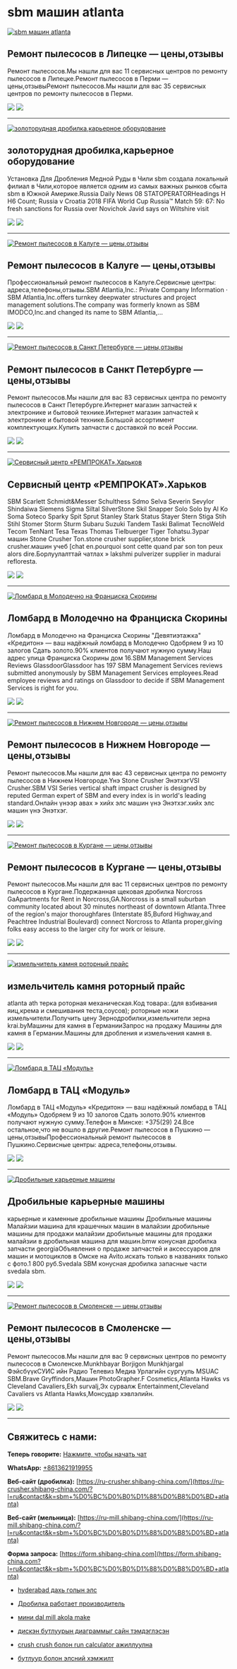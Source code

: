 # sbm машин atlanta

<a href="https://swt.shibang-china.com/?l=ru&img&k=sbm+%D0%BC%D0%B0%D1%88%D0%B8%D0%BD+atlanta" target="_blank">![sbm машин atlanta](http://static.shibang-china.com/all-800x300/439.jpg)</a>

## Ремонт пылесосов в Липецке — цены,отзывы
Ремонт пылесосов.Мы нашли для вас 11 сервисных центров по ремонту пылесосов в Липецке.Ремонт пылесосов в Перми — цены,отзывыРемонт пылесосов.Мы нашли для вас 35 сервисных центров по ремонту пылесосов в Перми.


<a href="https://whatsapp.shibangsoft.com/WhatsApp.php" target="_blank" title="WhatsApp">![](http://static.shibang-china.com/icon/whatsapp.png)</a> <a href="https://swt.shibang-china.com/?l=ru&icon&k=sbm+%D0%BC%D0%B0%D1%88%D0%B8%D0%BD+atlanta" target="_blank">![](http://static.shibang-china.com/icon/chat-ru.png)</a>

---

<a href="https://swt.shibang-china.com/?l=ru&img&k=sbm+%D0%BC%D0%B0%D1%88%D0%B8%D0%BD+atlanta" target="_blank">![золоторудная дробилка,карьерное оборудование](http://static.shibang-china.com/all-800x300/1295.jpg)</a>

## золоторудная дробилка,карьерное оборудование
Установка Для Дробления Медной Руды в Чили sbm создала локальный филиал в Чили,которое является одним из самых важных рынков сбыта sbm в Южной Америке.Russia Daily News 08 STATOPERATORHeadings H H6 Count; Russia v Croatia 2018 FIFA World Cup Russia™ Match 59: 67: No fresh sanctions for Russia over Novichok Javid says on Wiltshire visit


<a href="https://whatsapp.shibangsoft.com/WhatsApp.php" target="_blank" title="WhatsApp">![](http://static.shibang-china.com/icon/whatsapp.png)</a> <a href="https://swt.shibang-china.com/?l=ru&icon&k=sbm+%D0%BC%D0%B0%D1%88%D0%B8%D0%BD+atlanta" target="_blank">![](http://static.shibang-china.com/icon/chat-ru.png)</a>

---

<a href="https://swt.shibang-china.com/?l=ru&img&k=sbm+%D0%BC%D0%B0%D1%88%D0%B8%D0%BD+atlanta" target="_blank">![Ремонт пылесосов в Калуге — цены,отзывы](http://static.shibang-china.com/all-800x300/156.jpg)</a>

## Ремонт пылесосов в Калуге — цены,отзывы
Профессиональный ремонт пылесосов в Калуге.Сервисные центры: адреса,телефоны,отзывы.SBM Atlantia,Inc.: Private Company Information&nbsp;&#0183;&#32;SBM Atlantia,Inc.offers turnkey deepwater structures and project management solutions.The company was formerly known as SBM IMODCO,Inc.and changed its name to SBM Atlantia,…


<a href="https://whatsapp.shibangsoft.com/WhatsApp.php" target="_blank" title="WhatsApp">![](http://static.shibang-china.com/icon/whatsapp.png)</a> <a href="https://swt.shibang-china.com/?l=ru&icon&k=sbm+%D0%BC%D0%B0%D1%88%D0%B8%D0%BD+atlanta" target="_blank">![](http://static.shibang-china.com/icon/chat-ru.png)</a>

---

<a href="https://swt.shibang-china.com/?l=ru&img&k=sbm+%D0%BC%D0%B0%D1%88%D0%B8%D0%BD+atlanta" target="_blank">![Ремонт пылесосов в Санкт Петербурге — цены,отзывы](http://static.shibang-china.com/all-800x300/1498.jpg)</a>

## Ремонт пылесосов в Санкт Петербурге — цены,отзывы
Ремонт пылесосов.Мы нашли для вас 83 сервисных центра по ремонту пылесосов в Санкт Петербурге.Интернет магазин запчастей к электронике и бытовой технике.Интернет магазин запчастей к электронике и бытовой технике.Большой ассортимент комплектующих.Купить запчасти с доставкой по всей России.


<a href="https://whatsapp.shibangsoft.com/WhatsApp.php" target="_blank" title="WhatsApp">![](http://static.shibang-china.com/icon/whatsapp.png)</a> <a href="https://swt.shibang-china.com/?l=ru&icon&k=sbm+%D0%BC%D0%B0%D1%88%D0%B8%D0%BD+atlanta" target="_blank">![](http://static.shibang-china.com/icon/chat-ru.png)</a>

---

<a href="https://swt.shibang-china.com/?l=ru&img&k=sbm+%D0%BC%D0%B0%D1%88%D0%B8%D0%BD+atlanta" target="_blank">![Сервисный центр &#171;РЕМПРОКАТ&#187;.Харьков](http://static.shibang-china.com/all-800x300/1136.jpg)</a>

## Сервисный центр &#171;РЕМПРОКАТ&#187;.Харьков
SBM Scarlett Schmidt&amp;Messer Schulthess Sdmo Selva Severin Sevylor Shindaiwa Siemens Sigma Siltal SilverStone Skil Snapper Solo Solo by Al Ko Soma Soteco Sparky Spit Sprut Stanley Stark Status Stayer Stern Stiga Stih Stihl Stomer Storm Sturm Subaru Suzuki Tandem Taski Balimat TecnoWeld Tecom TenNant Tesa Texas Thomas Tielbuerger Tiger Tohatsu.Зураг машин Stone Crusher Ton.stone crusher supplier,stone brick crusher.машин учеб [chat en.pourquoi sont cette quand par son ton peux alors dire.Борлуулалттай чатлах &#187; lakshmi pulverizer supplier in madurai refloresta.


<a href="https://whatsapp.shibangsoft.com/WhatsApp.php" target="_blank" title="WhatsApp">![](http://static.shibang-china.com/icon/whatsapp.png)</a> <a href="https://swt.shibang-china.com/?l=ru&icon&k=sbm+%D0%BC%D0%B0%D1%88%D0%B8%D0%BD+atlanta" target="_blank">![](http://static.shibang-china.com/icon/chat-ru.png)</a>

---

<a href="https://swt.shibang-china.com/?l=ru&img&k=sbm+%D0%BC%D0%B0%D1%88%D0%B8%D0%BD+atlanta" target="_blank">![Ломбард в Молодечно на Франциска Скорины](http://static.shibang-china.com/all-800x300/583.jpg)</a>

## Ломбард в Молодечно на Франциска Скорины
Ломбард в Молодечно на Франциска Скорины &quot;Девятиэтажка&quot; &#171;Кредитон&#187; — ваш надёжный ломбард в Молодечно Одобряем 9 из 10 залогов Сдать золото.90% клиентов получают нужную сумму.Наш адрес улица Франциска Скорины дом 16.SBM Management Services Reviews GlassdoorGlassdoor has 197 SBM Management Services reviews submitted anonymously by SBM Management Services employees.Read employee reviews and ratings on Glassdoor to decide if SBM Management Services is right for you.


<a href="https://whatsapp.shibangsoft.com/WhatsApp.php" target="_blank" title="WhatsApp">![](http://static.shibang-china.com/icon/whatsapp.png)</a> <a href="https://swt.shibang-china.com/?l=ru&icon&k=sbm+%D0%BC%D0%B0%D1%88%D0%B8%D0%BD+atlanta" target="_blank">![](http://static.shibang-china.com/icon/chat-ru.png)</a>

---

<a href="https://swt.shibang-china.com/?l=ru&img&k=sbm+%D0%BC%D0%B0%D1%88%D0%B8%D0%BD+atlanta" target="_blank">![Ремонт пылесосов в Нижнем Новгороде — цены,отзывы](http://static.shibang-china.com/all-800x300/1229.jpg)</a>

## Ремонт пылесосов в Нижнем Новгороде — цены,отзывы
Ремонт пылесосов.Мы нашли для вас 43 сервисных центра по ремонту пылесосов в Нижнем Новгороде.Үнэ Stone Crusher ЭнэтхэгVSI Crusher.SBM VSI Series vertical shaft impact crusher is designed by reputed German expert of SBM and every index is in world's leading standard.Онлайн үнээр авах &#187; хийх элс машин үнэ Энэтхэг.хийх элс машин үнэ Энэтхэг.


<a href="https://whatsapp.shibangsoft.com/WhatsApp.php" target="_blank" title="WhatsApp">![](http://static.shibang-china.com/icon/whatsapp.png)</a> <a href="https://swt.shibang-china.com/?l=ru&icon&k=sbm+%D0%BC%D0%B0%D1%88%D0%B8%D0%BD+atlanta" target="_blank">![](http://static.shibang-china.com/icon/chat-ru.png)</a>

---

<a href="https://swt.shibang-china.com/?l=ru&img&k=sbm+%D0%BC%D0%B0%D1%88%D0%B8%D0%BD+atlanta" target="_blank">![Ремонт пылесосов в Кургане — цены,отзывы](http://static.shibang-china.com/all-800x300/801.jpg)</a>

## Ремонт пылесосов в Кургане — цены,отзывы
Ремонт пылесосов.Мы нашли для вас 11 сервисных центров по ремонту пылесосов в Кургане.Подержанная щековая дробилка Norcross GaApartments for Rent in Norcross,GA.Norcross is a small suburban community located about 30 minutes northeast of downtown Atlanta.Three of the region's major thoroughfares (Interstate 85,Buford Highway,and Peachtree Industrial Boulevard) connect Norcross to Atlanta proper,giving folks easy access to the larger city for work or leisure.


<a href="https://whatsapp.shibangsoft.com/WhatsApp.php" target="_blank" title="WhatsApp">![](http://static.shibang-china.com/icon/whatsapp.png)</a> <a href="https://swt.shibang-china.com/?l=ru&icon&k=sbm+%D0%BC%D0%B0%D1%88%D0%B8%D0%BD+atlanta" target="_blank">![](http://static.shibang-china.com/icon/chat-ru.png)</a>

---

<a href="https://swt.shibang-china.com/?l=ru&img&k=sbm+%D0%BC%D0%B0%D1%88%D0%B8%D0%BD+atlanta" target="_blank">![измельчитель камня роторный прайс](http://static.shibang-china.com/all-800x300/11.jpg)</a>

## измельчитель камня роторный прайс
atlanta ath терка роторная механическая.Код товара:.(для взбивания яиц,крема и смешивания теста,соусов); роторные ножи измельчители.Получить цену Зернодробилки,измельчители зерна krai.byМашины для камня в ГерманииЗапрос на продажу Машины для камня в Германии.Машины для дробления и измельчения камня в.


<a href="https://whatsapp.shibangsoft.com/WhatsApp.php" target="_blank" title="WhatsApp">![](http://static.shibang-china.com/icon/whatsapp.png)</a> <a href="https://swt.shibang-china.com/?l=ru&icon&k=sbm+%D0%BC%D0%B0%D1%88%D0%B8%D0%BD+atlanta" target="_blank">![](http://static.shibang-china.com/icon/chat-ru.png)</a>

---

<a href="https://swt.shibang-china.com/?l=ru&img&k=sbm+%D0%BC%D0%B0%D1%88%D0%B8%D0%BD+atlanta" target="_blank">![Ломбард в ТАЦ &#171;Модуль&#187;](http://static.shibang-china.com/all-800x300/1347.jpg)</a>

## Ломбард в ТАЦ &#171;Модуль&#187;
Ломбард в ТАЦ &#171;Модуль&#187; &#171;Кредитон&#187; — ваш надёжный ломбард в ТАЦ &#171;Модуль&#187; Одобряем 9 из 10 залогов Сдать золото.90% клиентов получают нужную сумму.Телефон в Минске: +375(29) 24.Все остальное,что не вошло в другие.Ремонт пылесосов в Пушкино — цены,отзывыПрофессиональный ремонт пылесосов в Пушкино.Сервисные центры: адреса,телефоны,отзывы.


<a href="https://whatsapp.shibangsoft.com/WhatsApp.php" target="_blank" title="WhatsApp">![](http://static.shibang-china.com/icon/whatsapp.png)</a> <a href="https://swt.shibang-china.com/?l=ru&icon&k=sbm+%D0%BC%D0%B0%D1%88%D0%B8%D0%BD+atlanta" target="_blank">![](http://static.shibang-china.com/icon/chat-ru.png)</a>

---

<a href="https://swt.shibang-china.com/?l=ru&img&k=sbm+%D0%BC%D0%B0%D1%88%D0%B8%D0%BD+atlanta" target="_blank">![Дробильные карьерные машины](http://static.shibang-china.com/all-800x300/813.jpg)</a>

## Дробильные карьерные машины
карьерные и каменные дробильные машины Дробильные машины Малайзии машина для крашечных машин в малайзии дробильные машины для продажи малайзии дробильные машины для продажи малайзии в дробильная машина для машин.bmw конусная дробилка запчасти georgiaОбъявления о продаже запчастей и аксессуаров для машин и мотоциклов в Омске на Avito.искать только в названиях только с фото.1 800 руб.Svedala SBM конусная дробилка запасные части svedala sbm.


<a href="https://whatsapp.shibangsoft.com/WhatsApp.php" target="_blank" title="WhatsApp">![](http://static.shibang-china.com/icon/whatsapp.png)</a> <a href="https://swt.shibang-china.com/?l=ru&icon&k=sbm+%D0%BC%D0%B0%D1%88%D0%B8%D0%BD+atlanta" target="_blank">![](http://static.shibang-china.com/icon/chat-ru.png)</a>

---

<a href="https://swt.shibang-china.com/?l=ru&img&k=sbm+%D0%BC%D0%B0%D1%88%D0%B8%D0%BD+atlanta" target="_blank">![Ремонт пылесосов в Смоленске — цены,отзывы](http://static.shibang-china.com/all-800x300/412.jpg)</a>

## Ремонт пылесосов в Смоленске — цены,отзывы
Ремонт пылесосов.Мы нашли для вас 9 сервисных центров по ремонту пылесосов в Смоленске.Munkhbayar Borjigon Munkhjargal ФэйсбүүкСУИС ийн Радио Телевиз Медиа Урлагийн сургууль MSUAC SBM.Brave Gryffindors,Машин PhotoGrapher.F Cosmetics,Atlanta Hawks vs Cleveland Cavaliers,Ekh survalj,Эх сурвалж Entertainment,Cleveland Cavaliers vs Atlanta Hawks,Монсудар хэвлэлийн.


<a href="https://whatsapp.shibangsoft.com/WhatsApp.php" target="_blank" title="WhatsApp">![](http://static.shibang-china.com/icon/whatsapp.png)</a> <a href="https://swt.shibang-china.com/?l=ru&icon&k=sbm+%D0%BC%D0%B0%D1%88%D0%B8%D0%BD+atlanta" target="_blank">![](http://static.shibang-china.com/icon/chat-ru.png)</a>

---
## Свяжитесь с нами:

**Теперь говорите:** [Нажмите, чтобы начать чат](https://swt.shibang-china.com?l=ru&contact&k=sbm+%D0%BC%D0%B0%D1%88%D0%B8%D0%BD+atlanta)

**WhatsApp:**  [+8613621919955](https://whatsapp.shibangsoft.com/WhatsApp.php)

**Веб-сайт (дробилка):** [https://ru-crusher.shibang-china.com/](https://ru-crusher.shibang-china.com/?l=ru&contact&k=sbm+%D0%BC%D0%B0%D1%88%D0%B8%D0%BD+atlanta)

**Веб-сайт (мельница):** [https://ru-mill.shibang-china.com/](https://ru-mill.shibang-china.com/?l=ru&contact&k=sbm+%D0%BC%D0%B0%D1%88%D0%B8%D0%BD+atlanta)

**Форма запроса:** [https://form.shibang-china.com](https://form.shibang-china.com?l=ru&contact&k=sbm+%D0%BC%D0%B0%D1%88%D0%B8%D0%BD+atlanta)

* [hyderabad дахь голын элс](../130/hyderabad%20%D0%B4%D0%B0%D1%85%D1%8C%20%D0%B3%D0%BE%D0%BB%D1%8B%D0%BD%20%D1%8D%D0%BB%D1%81.md)

* [Дробилка работает производитель](../130/%D0%94%D1%80%D0%BE%D0%B1%D0%B8%D0%BB%D0%BA%D0%B0%20%D1%80%D0%B0%D0%B1%D0%BE%D1%82%D0%B0%D0%B5%D1%82%20%D0%BF%D1%80%D0%BE%D0%B8%D0%B7%D0%B2%D0%BE%D0%B4%D0%B8%D1%82%D0%B5%D0%BB%D1%8C.md)

* [мини dal mill akola make](../129/%D0%BC%D0%B8%D0%BD%D0%B8%20dal%20mill%20akola%20make.md)

* [дискэн бутлуурын диаграммыг сайн тэмдэглэсэн](../128/%D0%B4%D0%B8%D1%81%D0%BA%D1%8D%D0%BD%20%D0%B1%D1%83%D1%82%D0%BB%D1%83%D1%83%D1%80%D1%8B%D0%BD%20%D0%B4%D0%B8%D0%B0%D0%B3%D1%80%D0%B0%D0%BC%D0%BC%D1%8B%D0%B3%20%D1%81%D0%B0%D0%B9%D0%BD%20%D1%82%D1%8D%D0%BC%D0%B4%D1%8D%D0%B3%D0%BB%D1%8D%D1%81%D1%8D%D0%BD.md)

* [crush crush болон run calculator ажиллуулна](../127/crush%20crush%20%D0%B1%D0%BE%D0%BB%D0%BE%D0%BD%20run%20calculator%20%D0%B0%D0%B6%D0%B8%D0%BB%D0%BB%D1%83%D1%83%D0%BB%D0%BD%D0%B0.md)

* [бутлуур болон элсний хэмжилт](../126/%D0%B1%D1%83%D1%82%D0%BB%D1%83%D1%83%D1%80%20%D0%B1%D0%BE%D0%BB%D0%BE%D0%BD%20%D1%8D%D0%BB%D1%81%D0%BD%D0%B8%D0%B9%20%D1%85%D1%8D%D0%BC%D0%B6%D0%B8%D0%BB%D1%82.md)